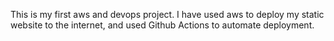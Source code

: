 This is my first aws and devops project. I have used aws to deploy my static website to the internet, and used Github Actions to automate deployment.
